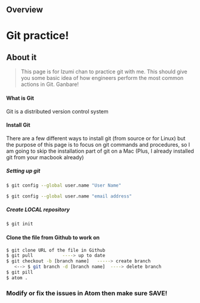 ## Overview


# Git practice!

## About it
> This page is for Izumi chan to practice git with me. This should give you some basic idea of how engineers perform the most common actions in Git. Ganbare!


#### What is Git

Git is a distributed version control system

#### Install Git

There are a few different ways to install git (from source or for Linux) but the purpose of this page is to focus on git commands and procedures, so I am going to skip the installation part of git on a Mac (Plus, I already installed git from your macbook already)


##### Setting up git

```sh
$ git config --global user.name "User Name"

$ git config --global user.name "email address"
```

##### Create LOCAL repository

```sh
$ git init
```

#### Clone the file from Github to work on

```sh
$ git clone URL of the file in Github
$ git pull           ----> up to date
$ git checkout -b [branch name]   -----> create branch
   <--> $ git branch -d [branch name]  ----> delete branch
$ git pill
$ atom .
```

### Modify or fix the issues in Atom then make sure SAVE!
